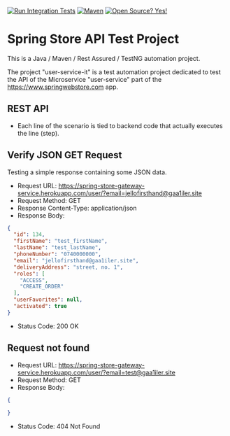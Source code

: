 [![Run Integration Tests](https://github.com/SpringStoreOrg/com-boot-user-service-it/actions/workflows/build-and-test.yaml/badge.svg)](https://github.com/SpringStoreOrg/com-boot-user-service-it/actions/workflows/build-and-test.yaml) [![Maven](https://badgen.net/badge/icon/maven?icon=maven&label)](https://https://maven.apache.org/)
[![Open Source? Yes!](https://badgen.net/badge/Open%20Source%20%3F/Yes%21/blue?icon=github)](https://github.com/Naereen/badges/)

# Spring Store API Test Project

This is a Java / Maven / Rest Assured / TestNG  automation project.

The project "user-service-it" is a test automation project dedicated to test the API of the Microservice "user-service" part of the https://www.springwebstore.com app.

## REST API
- Each line of the scenario is tied to backend code that actually executes the line (step).

## Verify JSON GET Request

Testing a simple response containing some JSON data.

- Request URL: https://spring-store-gateway-service.herokuapp.com/user/?email=jellofirsthand@gaa1iler.site
- Request Method: GET
- Response Content-Type: application/json
- Response Body:
```json
{
  "id": 134,
  "firstName": "test_firstName",
  "lastName": "test_lastName",
  "phoneNumber": "0740000000",
  "email": "jellofirsthand@gaa1iler.site",
  "deliveryAddress": "street, no. 1",
  "roles": [
    "ACCESS",
    "CREATE_ORDER"
  ],
  "userFavorites": null,
  "activated": true
}
```
- Status Code: 200 OK

## Request not found
- Request URL: https://spring-store-gateway-service.herokuapp.com/user/?email=test@gaa1iler.site
- Request Method: GET
- Response Body:
```json
{
  
}
```
- Status Code: 404 Not Found